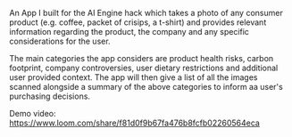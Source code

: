 An App I built for the AI Engine hack which takes a photo of any consumer product (e.g. coffee, packet of crisips, a t-shirt) and provides relevant information regarding the product, the company and any specific considerations for the user. 

The main categories the app considers are product health risks, carbon footprint, company controversies, user dietary restrictions and additional user provided context. The app will then give a list of all the images scanned alongside a summary of the above categories to inform aa user's purchasing decisions.


Demo video: https://www.loom.com/share/f81d0f9b67fa476b8fcfb02260564eca
